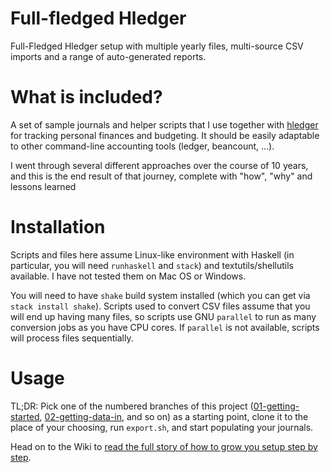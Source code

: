 # Full-fledged Hledger

Full-Fledged Hledger setup with multiple yearly files, multi-source CSV imports and a range of auto-generated reports.

# What is included?

A set of sample journals and helper scripts that I use together with [hledger](http://hledger.org) for tracking personal finances
and budgeting. It should be easily adaptable to other command-line accounting tools (ledger, beancount, ...).

I went through several different approaches over the course of 10 years, and this is the end result of that journey, complete with "how", "why" and lessons learned

# Installation

Scripts and files here assume Linux-like environment with Haskell (in particular, you will need `runhaskell` and `stack`) and textutils/shellutils available. I have not tested them on Mac OS or Windows.

You will need to have `shake` build system installed (which you can get via `stack install shake`). Scripts used to convert CSV files assume that you will end up having many files, so scripts use GNU `parallel` to run as many conversion jobs as you have CPU cores. If `parallel` is not available, scripts will process files sequentially.

# Usage

TL;DR: Pick one of the numbered branches of this project ([01-getting-started](../../tree/01-getting-started), [02-getting-data-in](../../tree/02-getting-data-in), and so on) as a starting point, clone it to the place of your choosing, run `export.sh`, and start populating your journals. 

Head on to the Wiki to [read the full story of how to grow you setup step by step](https://github.com/adept/full-fledged-hledger/wiki).
